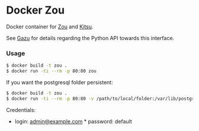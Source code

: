 # Docker Zou

Docker container for [Zou](https://cg-wire.com) and [Kitsu](https://kitsu.cg-wire.com/).

See [Gazu](https://gazu.cg-wire.com/) for details regarding the Python API towards this interface.

### Usage

```bash
$ docker build -t zou .
$ docker run -ti --rm -p 80:80 zou
```
If you want the postgresql folder persistent:

```bash
$ docker build -t zou .
$ docker run -ti --rm -p 80:80 -v /path/to/local/folder:/var/lib/postgresql zou
```

Credentials:

* login: admin@example.com
* password: default
